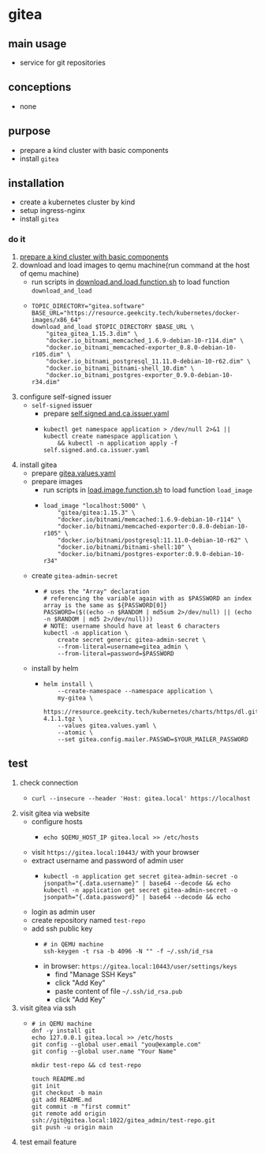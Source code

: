 # gitea

## main usage

* service for git repositories

## conceptions

* none

## purpose

* prepare a kind cluster with basic components
* install `gitea`

## installation

* create a kubernetes cluster by kind
* setup ingress-nginx
* install `gitea`

### do it

1. [prepare a kind cluster with basic components](../basic/kind.cluster.md)
2. download and load images to qemu machine(run command at the host of qemu machine)
    * run scripts
      in [download.and.load.function.sh](../resources/create.qemu.machine.for.kind/download.and.load.function.sh.md) to
      load function `download_and_load`
    * ```shell
      TOPIC_DIRECTORY="gitea.software"
      BASE_URL="https://resource.geekcity.tech/kubernetes/docker-images/x86_64"
      download_and_load $TOPIC_DIRECTORY $BASE_URL \
          "gitea_gitea_1.15.3.dim" \
          "docker.io_bitnami_memcached_1.6.9-debian-10-r114.dim" \
          "docker.io_bitnami_memcached-exporter_0.8.0-debian-10-r105.dim" \
          "docker.io_bitnami_postgresql_11.11.0-debian-10-r62.dim" \
          "docker.io_bitnami_bitnami-shell_10.dim" \
          "docker.io_bitnami_postgres-exporter_0.9.0-debian-10-r34.dim"
      ```
3. configure self-signed issuer
    * `self-signed` issuer
        + prepare [self.signed.and.ca.issuer.yaml](../basic/resources/cert.manager/self.signed.and.ca.issuer.yaml.md)
        + ```shell
          kubectl get namespace application > /dev/null 2>&1 || kubectl create namespace application \
              && kubectl -n application apply -f self.signed.and.ca.issuer.yaml
          ```
4. install gitea
    * prepare [gitea.values.yaml](resources/gitea/gitea.values.yaml.md)
    * prepare images
        + run scripts in [load.image.function.sh](../resources/load.image.function.sh.md) to load function `load_image`
        + ```shell
          load_image "localhost:5000" \
              "gitea/gitea:1.15.3" \
              "docker.io/bitnami/memcached:1.6.9-debian-10-r114" \
              "docker.io/bitnami/memcached-exporter:0.8.0-debian-10-r105" \
              "docker.io/bitnami/postgresql:11.11.0-debian-10-r62" \
              "docker.io/bitnami/bitnami-shell:10" \
              "docker.io/bitnami/postgres-exporter:0.9.0-debian-10-r34"
          ```
    * create `gitea-admin-secret`
        + ```shell
          # uses the "Array" declaration
          # referencing the variable again with as $PASSWORD an index array is the same as ${PASSWORD[0]}
          PASSWORD=($((echo -n $RANDOM | md5sum 2>/dev/null) || (echo -n $RANDOM | md5 2>/dev/null)))
          # NOTE: username should have at least 6 characters
          kubectl -n application \
              create secret generic gitea-admin-secret \
              --from-literal=username=gitea_admin \
              --from-literal=password=$PASSWORD
          ```
    * install by helm
        + ```shell
          helm install \
              --create-namespace --namespace application \
              my-gitea \
              https://resource.geekcity.tech/kubernetes/charts/https/dl.gitea.io/charts/gitea-4.1.1.tgz \
              --values gitea.values.yaml \
              --atomic \
              --set gitea.config.mailer.PASSWD=$YOUR_MAILER_PASSWORD
          ```

## test

1. check connection
    * ```shell
      curl --insecure --header 'Host: gitea.local' https://localhost
      ```
2. visit gitea via website
    * configure hosts
        + ```shell
          echo $QEMU_HOST_IP gitea.local >> /etc/hosts
          ```
    * visit `https://gitea.local:10443/` with your browser
    * extract username and password of admin user
        + ```shell
          kubectl -n application get secret gitea-admin-secret -o jsonpath="{.data.username}" | base64 --decode && echo
          kubectl -n application get secret gitea-admin-secret -o jsonpath="{.data.password}" | base64 --decode && echo
          ```
    * login as admin user
    * create repository named `test-repo`
    * add ssh public key
        + ```shell
          # in QEMU machine
          ssh-keygen -t rsa -b 4096 -N "" -f ~/.ssh/id_rsa
          ```
        + in browser: `https://gitea.local:10443/user/settings/keys`
            * find "Manage SSH Keys"
            * click "Add Key"
            * paste content of file `~/.ssh/id_rsa.pub`
            * click "Add Key"
3. visit gitea via ssh
    * ```shell
      # in QEMU machine
      dnf -y install git
      echo 127.0.0.1 gitea.local >> /etc/hosts
      git config --global user.email "you@example.com"
      git config --global user.name "Your Name"
      
      mkdir test-repo && cd test-repo
      
      touch README.md
      git init
      git checkout -b main
      git add README.md
      git commit -m "first commit"
      git remote add origin ssh://git@gitea.local:1022/gitea_admin/test-repo.git
      git push -u origin main
      ```
4. test email feature
